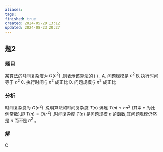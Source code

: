 ```yaml
---
aliases: 
tags: 
finished: true
created: 2024-05-29 13:12
updated: 2024-08-23 20:27
---
```

## 题2
### 题目
某算法的时间复杂度为 $O\left( {n}^{2}\right)$ ,则表示该算法的 ( ) .
A. 问题规模是 ${n}^{2}$ 
B. 执行时间等于 ${n}^{2}$
C. 执行时间与 ${n}^{2}$ 成正比 
D. 问题规模与 ${n}^{2}$ 成正比
### 分析
时间复杂度为 $O\left( {n}^{2}\right)$ ,说明算法的时间复杂度 $T\left( n\right)$ 满足 $T\left( n\right)  \leq  c{n}^{2}$ (其中 $c$ 为比例常数),即 $T\left( n\right)  = O\left( {n}^{2}\right)$ ,时间复杂度 $T\left( n\right)$ 是问题规模 $n$ 的函数,其问题规模仍然是 $n$ 而不是 ${n}^{2}$ 。
### 解
C